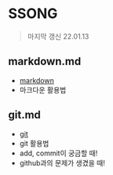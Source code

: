 # SSONG

> 마지막 갱신 22.01.13



## markdown.md

- [markdown](./study/markdown.md)
- 마크다운 활용법

## git.md

- [git](./study/git.md)
- git 활용법
- add, commit이 궁금할 때!
- github과의 문제가 생겼을 때! 